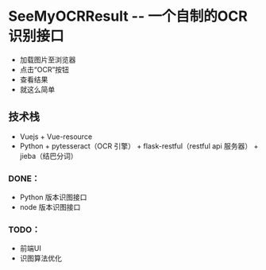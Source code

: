 # SeeMyOCRResult -- 一个自制的OCR识别接口
- 加载图片至浏览器
- 点击“OCR”按钮
- 查看结果
- 就这么简单

## 技术栈
- Vuejs + Vue-resource
- Python + pytesseract（OCR 引擎） + flask-restful（restful api 服务器） + jieba（结巴分词）

### DONE：
 - Python 版本识图接口
 - node 版本识图接口
 
### TODO：
 - 前端UI
 - 识图算法优化
